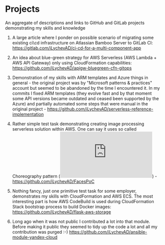 # Projects
An aggregate of descriptions and links to GitHub and GitLab projects demonstrating my skills and knowledge

1. A large article where I ponder on possible scenario of migrating some existing ci\cd infrastructure on Atlassian Bamboo Server to GitLab CI:
https://gitlab.com/iLychevAD/ci-cd-for-a-multi-component-app

2. An idea about blue-green strategy for AWS Serverless (AWS Lambda + AWS API Gateway) only using CloudFormation capabilities: 
https://github.com/iLychevAD/apigw-bluegreen-cfn-gitops

3. Demonstration of my skills with ARM templates and Azure things in general - the original project was by "Microsoft patterns & practices" account but  seemed to be abandoned by the time I encountered it. In my commits I fixed ARM templates (they evolve fast and by that moment some API versions became outdated and ceased been supported by the Azure) and partially automated some steps that were manual in the original project - https://github.com/iLychevAD/serverless-reference-implementation

4. Rather simple test task demonstrating creating image processing serverless solution within AWS. One can say it uses so called Choreography pattern (![link](https://microservices.io/patterns/data/saga.html)) -  https://github.com/iLychevAD/FacesPoC

5. Nothing fancy, just one primitive test task for some employer, demonstrates my skills with CloudFormation and AWS ECS. The most interesting part is how AWS CodeBuild is used during CloudFormation Stack bootstrap process to build Docker images: 
https://github.com/iLychevAD/flask-aws-storage 

6. Long ago when it was not public I contributed a lot into that module. Before making it public they seemed to tidy up the code a lot and all my contribution was purged :-)
https://github.com/iLychevAD/ansible-module-yandex-cloud

